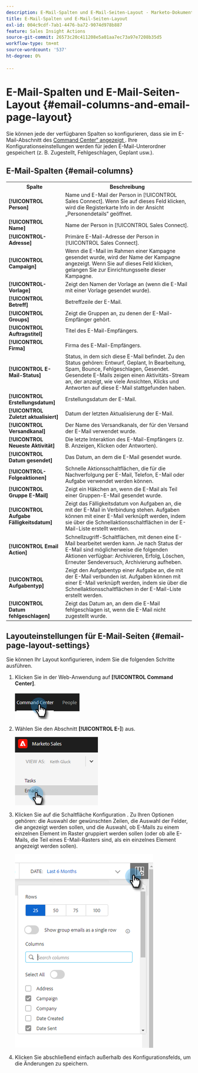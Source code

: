 ```yaml
---
description: E-Mail-Spalten und E-Mail-Seiten-Layout - Marketo-Dokumente - Produktdokumentation
title: E-Mail-Spalten und E-Mail-Seiten-Layout
exl-id: 004c9cdf-7ab1-4476-ba72-9074d978b887
feature: Sales Insight Actions
source-git-commit: 26573c20c411208e5a01aa7ec73a97e7208b35d5
workflow-type: tm+mt
source-wordcount: '537'
ht-degree: 0%

---
```


# E-Mail-Spalten und E-Mail-Seiten-Layout {#email-columns-and-email-page-layout}

Sie können jede der verfügbaren Spalten so konfigurieren, dass sie im E-Mail-Abschnitt des [Command Center“ angezeigt ](/help/marketo/product-docs/marketo-sales-insight/actions/email/command-center/command-center-overview.md). Ihre Konfigurationseinstellungen werden für jeden E-Mail-Unterordner gespeichert (z. B. Zugestellt, Fehlgeschlagen, Geplant usw.).

## E-Mail-Spalten {#email-columns}

<table>
 <colgroup>
  <col>
  <col>
 </colgroup>
 <tbody>
  <tr>
   <th>Spalte</th>
   <th>Beschreibung</th>
  </tr>
  <tr>
   <td><strong>[!UICONTROL Person]</td>
   <td>Name und E-Mail der Person in [!UICONTROL Sales Connect]. Wenn Sie auf dieses Feld klicken, wird die Registerkarte Info in der Ansicht „Personendetails“ geöffnet.</td>
  </tr>
  <tr>
   <td><strong>[!UICONTROL Name]</td>
   <td>Name der Person in [!UICONTROL Sales Connect].</td>
  </tr>
  <tr>
   <td><strong>[!UICONTROL-Adresse]</td>
   <td>Primäre E-Mail-Adresse der Person in [!UICONTROL Sales Connect].</td>
  </tr>
  <tr>
   <td><strong>[!UICONTROL Campaign]</td>
   <td>Wenn die E-Mail im Rahmen einer Kampagne gesendet wurde, wird der Name der Kampagne angezeigt. Wenn Sie auf dieses Feld klicken, gelangen Sie zur Einrichtungsseite dieser Kampagne.</td>
  </tr>
  <tr>
   <td><strong>[!UICONTROL-Vorlage]</td>
   <td>Zeigt den Namen der Vorlage an (wenn die E-Mail mit einer Vorlage gesendet wurde).</td>
  </tr>
  <tr>
   <td><strong>[!UICONTROL Betreff]</td>
   <td>Betreffzeile der E-Mail.</td>
  </tr>
  <tr>
   <td><strong>[!UICONTROL Groups]</td>
   <td>Zeigt die Gruppen an, zu denen der E-Mail-Empfänger gehört.</td>
  </tr>
  <tr>
   <td><strong>[!UICONTROL Auftragstitel]</td>
   <td>Titel des E-Mail-Empfängers.</td>
  </tr>
  <tr>
   <td><strong>[!UICONTROL Firma]</td>
   <td>Firma des E-Mail-Empfängers.</td>
  </tr>
  <tr>
   <td><strong>[!UICONTROL E-Mail-Status]</td>
   <td>Status, in dem sich diese E-Mail befindet. Zu den Status gehören: Entwurf, Geplant, In Bearbeitung, Spam, Bounce, Fehlgeschlagen, Gesendet. Gesendete E-Mails zeigen einen Aktivitäts-Stream an, der anzeigt, wie viele Ansichten, Klicks und Antworten auf diese E-Mail stattgefunden haben.</td>
  </tr>
  <tr>
   <td><strong>[!UICONTROL Erstellungsdatum]</td>
   <td>Erstellungsdatum der E-Mail.</td>
  </tr>
  <tr>
   <td><strong>[!UICONTROL Zuletzt aktualisiert]</td>
   <td>Datum der letzten Aktualisierung der E-Mail.</td>
  </tr>
  <tr>
   <td><strong>[!UICONTROL Versandkanal]</td>
   <td>Der Name des Versandkanals, der für den Versand der E-Mail verwendet wurde.</td>
  </tr>
  <tr>
   <td><strong>[!UICONTROL Neueste Aktivität]</td>
   <td>Die letzte Interaktion des E-Mail-Empfängers (z. B. Anzeigen, Klicken oder Antworten).</td>
  </tr>
  <tr>
   <td><strong>[!UICONTROL Datum gesendet]</td>
   <td>Das Datum, an dem die E-Mail gesendet wurde.</td>
  </tr>
  <tr>
   <td><strong>[!UICONTROL-Folgeaktionen]</td>
   <td>Schnelle Aktionsschaltflächen, die für die Nachverfolgung per E-Mail, Telefon, E-Mail oder Aufgabe verwendet werden können.</td>
  </tr>
  <tr>
   <td><strong>[!UICONTROL Gruppe E-Mail]</td>
   <td>Zeigt ein Häkchen an, wenn die E-Mail als Teil einer Gruppen-E-Mail gesendet wurde.</td>
  </tr>
  <tr>
   <td><strong>[!UICONTROL Aufgabe Fälligkeitsdatum]</td>
   <td>Zeigt das Fälligkeitsdatum von Aufgaben an, die mit der E-Mail in Verbindung stehen. Aufgaben können mit einer E-Mail verknüpft werden, indem sie über die Schnellaktionsschaltflächen in der E-Mail-Liste erstellt werden.</td>
  </tr>
  <tr>
   <td><strong>[!UICONTROL Email Action]</td>
   <td>Schnellzugriff-Schaltflächen, mit denen eine E-Mail bearbeitet werden kann. Je nach Status der E-Mail sind möglicherweise die folgenden Aktionen verfügbar: Archivieren, Erfolg, Löschen, Erneuter Sendeversuch, Archivierung aufheben.</td>
  </tr>
  <tr>
   <td><strong>[!UICONTROL Aufgabentyp]</td>
   <td>Zeigt den Aufgabentyp einer Aufgabe an, die mit der E-Mail verbunden ist. Aufgaben können mit einer E-Mail verknüpft werden, indem sie über die Schnellaktionsschaltflächen in der E-Mail-Liste erstellt werden.</td>
  </tr>
  <tr>
   <td><strong>[!UICONTROL Datum fehlgeschlagen]</td>
   <td>Zeigt das Datum an, an dem die E-Mail fehlgeschlagen ist, wenn die E-Mail nicht zugestellt wurde.</td>
  </tr>
 </tbody>
</table>

## Layouteinstellungen für E-Mail-Seiten {#email-page-layout-settings}

Sie können Ihr Layout konfigurieren, indem Sie die folgenden Schritte ausführen.

1. Klicken Sie in der Web-Anwendung auf **[!UICONTROL Command Center]**.

   ![](assets/email-columns-and-email-page-layout-1.png)

1. Wählen Sie den Abschnitt **[!UICONTROL E-]**) aus.

   ![](assets/email-columns-and-email-page-layout-2.png)

1. Klicken Sie auf die Schaltfläche Konfiguration . Zu Ihren Optionen gehören: die Auswahl der gewünschten Zeilen, die Auswahl der Felder, die angezeigt werden sollen, und die Auswahl, ob E-Mails zu einem einzelnen Element im Raster gruppiert werden sollen (oder ob alle E-Mails, die Teil eines E-Mail-Rasters sind, als ein einzelnes Element angezeigt werden sollen).

   ![](assets/email-columns-and-email-page-layout-3.png)

1. Klicken Sie abschließend einfach außerhalb des Konfigurationsfelds, um die Änderungen zu speichern.
